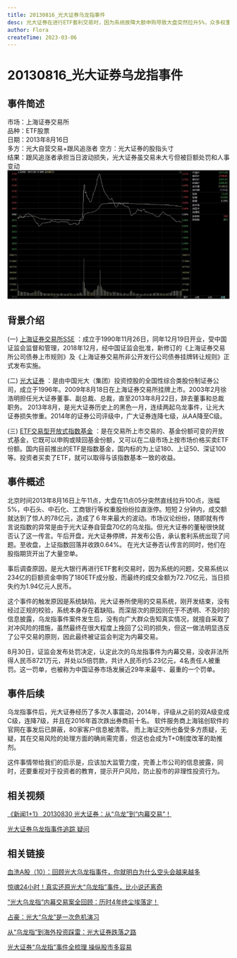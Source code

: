 ```yaml
---
title: 20130816_光大证券乌龙指事件
desc: 光大证券在进行ETF套利交易时，因为系统故障大额申购导致大盘突然拉升5%，众多权重股涨停。同时光大证券进行否认的同时在股指期货开空。午后开盘又承认套利系统出现了问题导致大盘收跌0.64%。事后，被证监会开出了5.23亿元的罚单，这也是中国证券市场发展近29年来最牛、最重的一个罚单。
author: Flora
createTime: 2023-03-06
---
```


# 20130816_光大证券乌龙指事件

## 事件简述
市场：上海证券交易所  
品种：ETF股票  
日期：2013年8月16日  
多方：光大自营交易+跟风追涨者
空方：光大证券的股指头寸  
结果：跟风追涨者承担当日波动损失，光大证券虽交易未大亏但被巨额处罚和人事变动  
![guanda](/assets/images/guanda.jpg)

## 背景介绍
(一) [上海证券交易所SSE](https://baike.baidu.com/item/%E4%B8%8A%E6%B5%B7%E8%AF%81%E5%88%B8%E4%BA%A4%E6%98%93%E6%89%80/1247763?fromModule=lemma-qiyi_sense-lemma ) ：成立于1990年11月26日，同年12月19日开业，受中国证监会监督和管理，2018年12月，经中国证监会批准，新修订的《上海证券交易所公司债券上市规则》及《上海证券交易所非公开发行公司债券挂牌转让规则》正式发布实施。

(二) [光大证券](https://baike.baidu.com/item/%E5%85%89%E5%A4%A7%E8%AF%81%E5%88%B8%E8%82%A1%E4%BB%BD%E6%9C%89%E9%99%90%E5%85%AC%E5%8F%B8/3454111?fromtitle=%E5%85%89%E5%A4%A7%E8%AF%81%E5%88%B8&fromid=3274114&fr=aladdin#12) ：是由中国光大（集团）投资控股的全国性综合类股份制证券公司，成立于1996年。2009年8月18日在上海证券交易所挂牌上市。2003年2月徐浩明担任光大证券董事、副总裁、总裁，直至2013年8月22日，辞去董事和总裁职务。 2013年8月，是光大证券历史上的黑色一月，连续两起乌龙事件，让光大证券损失惨重。2014年的证券公司评级中，广大证券连降七级，从AA降至C级。

(三) [ETF交易型开放式指数基金](https://baike.baidu.com/item/%E4%BA%A4%E6%98%93%E5%9E%8B%E5%BC%80%E6%94%BE%E5%BC%8F%E6%8C%87%E6%95%B0%E5%9F%BA%E9%87%91/3228983?fromtitle=ETF&fromid=1672390&fr=aladdin) ：是在交易所上市交易的、基金份额可变的开放式基金，它既可以申购或赎回基金份额，又可以在二级市场上按市场价格买卖ETF份额。国内目前推出的ETF是指数基金，国内标的为上证180、上证50、深证100等。投资者买卖了ETF，就可以取得与该指数基本一致的收益。
　
## 事件概述
北京时间2013年8月16日上午11点，大盘在11点05分突然直线拉升100点，涨幅5%，中石头、中石化、工商银行等权重股纷纷拉直涨停。短短２分钟内，成交额就达到了惊人的78亿元，造成了６年来最大的波动。市场议论纷纷，随即就有传言说指数的异常是由于光大证券自营盘70亿的乌龙指。但光大证券的董秘很快就否认了这一传言。午后开盘，光大证券停牌，并发布公告，承认套利系统出现了问题。至收盘，上证指数回落并收跌0.64%。 在光大证券否认传言的同时，他们在股指期货开出了大量空单。
 
事后调查原因，是光大银行再进行ETF套利交易时，因为系统的问题，交易系统以234亿的巨额资金申购了180ETF成分股，而最终的成交金额为72.70亿元，当日损失约为1.94亿元人民币。

这个事件的触发原因是系统缺陷，光大证券所使用的交易系统，刚开发结束，没有经过正规的校验，系统本身存在着缺陷。而深层次的原因则在于不透明、不及时的信息披露，乌龙指事件案件发生后，没有向广大群众告知真实情况，就擅自采取了对冲风险的措施，虽然最终在很大程度上挽回了公司的损失，但这一做法明显违反了公平交易的原则，因此最终被证监会判定为内幕交易。

8月30日，证监会发布处罚决定，认定此次的乌龙指事件为内幕交易，没收非法所得人民币8721万元，并处以5倍罚款，共计人民币约5.23亿元，4名责任人被重罚。这一罚单，也被称为中国证券市场发展近29年来最牛、最重的一个罚单。

## 事件后续
乌龙指事件后，光大证券经历了多次人事震动，2014年，评级从之前的双A级变成C级，连降7级，并且在2016年首次跌出券商前十名。
软件服务商上海铭创软件的官网在事发后已屏蔽，80家客户信息被清零。
而上海证交所也备受多方质疑，无疑，其在交易风险的处理方面的确尚需完善，但这也会成为T+0制度改革的助推剂。

这件事情带给我们的启示是，应该加大监管力度，完善上市公司的信息披露，同时，还要重视对于投资者的教育，提示开户风险，防止股市的非理性投资行为。
	
## 相关视频　　
[《新闻1+1》 20130830 光大证券：从“乌龙”到“内幕交易”！](https://tv.cctv.com/2013/08/30/VIDE1377872399806259.shtml )
			
[光大证券乌龙指事件追踪 疑问](https://v.qq.com/x/page/n0012jnxi1y.html)
　　
## 相关链接　　
[血洗A股（10）：回顾光大乌龙指事件，你就明白为什么空头会越来越多](https://www.jiemian.com/article/346467.html)
			 
[惊魂24小时！真实还原光大“乌龙指”事件，比小说还离奇](https://weibo.com/ttarticle/p/show?id=2309404567216615194662)
			 
[“光大乌龙指”内幕交易案全回顾：历时4年终尘埃落定！](https://www.sohu.com/a/201371515_313170)
			 
[占豪：光大“乌龙”是一次危机演习](https://www.guancha.cn/ZhanHao/2013_08_20_166810.shtml)
			 
[从“乌龙指”到海外投资踩雷：光大证券跌落之路](https://finance.ifeng.com/c/7lXKjrWnmwp)
			 
[光大证券“乌龙指”事件全梳理 操纵股市多容易](http://finance.ce.cn/rolling/201308/16/t20130816_1228181.shtml)
　　

